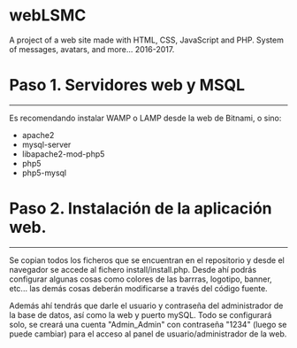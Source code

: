 webLSMC
==========

A project of a web site made with HTML, CSS, JavaScript and PHP. System of messages, avatars, and more... 2016-2017.

# Paso 1. Servidores web y MSQL
-------------------------------

Es recomendando instalar WAMP o LAMP desde la web de Bitnami, o sino:

- apache2
- mysql-server
- libapache2-mod-php5
- php5
- php5-mysql

# Paso 2. Instalación de la aplicación web.
-------------------------------------------

Se copian todos los ficheros que se encuentran en el repositorio y desde el navegador se accede al fichero install/install.php. Desde ahí podrás configurar algunas cosas como colores de las barrras, logotipo, banner, etc... las demás cosas deberán modificarse a través del código fuente.

Además ahí tendrás que darle el usuario y contraseña del administrador de la base de datos, así como la web y puerto mySQL. Todo se configurará solo, se creará una cuenta "Admin_Admin" con contraseña "1234" (luego se puede cambiar) para el acceso al panel de usuario/administrador de la web.

